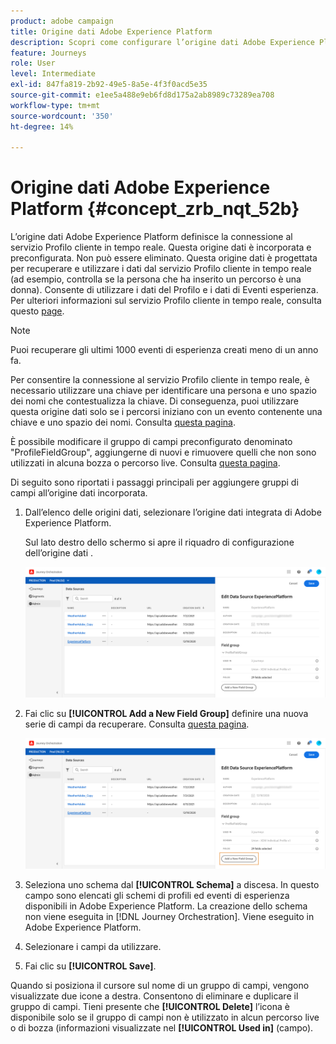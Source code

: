 ```yaml
---
product: adobe campaign
title: Origine dati Adobe Experience Platform
description: Scopri come configurare l’origine dati Adobe Experience Platform
feature: Journeys
role: User
level: Intermediate
exl-id: 847fa819-2b92-49e5-8a5e-4f3f0acd5e35
source-git-commit: e1ee5a488e9eb6fd8d175a2ab8989c73289ea708
workflow-type: tm+mt
source-wordcount: '350'
ht-degree: 14%

---
```


# Origine dati Adobe Experience Platform {#concept_zrb_nqt_52b}

L’origine dati Adobe Experience Platform definisce la connessione al servizio Profilo cliente in tempo reale. Questa origine dati è incorporata e preconfigurata. Non può essere eliminato. Questa origine dati è progettata per recuperare e utilizzare i dati dal servizio Profilo cliente in tempo reale (ad esempio, controlla se la persona che ha inserito un percorso è una donna). Consente di utilizzare i dati del Profilo e i dati di Eventi esperienza. Per ulteriori informazioni sul servizio Profilo cliente in tempo reale, consulta questo [page](https://experienceleague.adobe.com/docs/experience-platform/profile/home.html?lang=it).

>[!NOTE]
>
>Puoi recuperare gli ultimi 1000 eventi di esperienza creati meno di un anno fa.

Per consentire la connessione al servizio Profilo cliente in tempo reale, è necessario utilizzare una chiave per identificare una persona e uno spazio dei nomi che contestualizza la chiave. Di conseguenza, puoi utilizzare questa origine dati solo se i percorsi iniziano con un evento contenente una chiave e uno spazio dei nomi. Consulta [questa pagina](../building-journeys/journey.md).

È possibile modificare il gruppo di campi preconfigurato denominato &quot;ProfileFieldGroup&quot;, aggiungerne di nuovi e rimuovere quelli che non sono utilizzati in alcuna bozza o percorso live. Consulta [questa pagina](../datasource/field-groups.md).

Di seguito sono riportati i passaggi principali per aggiungere gruppi di campi all’origine dati incorporata.

1. Dall’elenco delle origini dati, selezionare l’origine dati integrata di Adobe Experience Platform.

   Sul lato destro dello schermo si apre il riquadro di configurazione dell’origine dati .

   ![](../assets/journey23.png)

1. Fai clic su **[!UICONTROL Add a New Field Group]** definire una nuova serie di campi da recuperare. Consulta [questa pagina](../datasource/field-groups.md).

   ![](../assets/journey24.png)

1. Seleziona uno schema dal **[!UICONTROL Schema]** a discesa. In questo campo sono elencati gli schemi di profili ed eventi di esperienza disponibili in Adobe Experience Platform. La creazione dello schema non viene eseguita in [!DNL Journey Orchestration]. Viene eseguito in Adobe Experience Platform.
1. Selezionare i campi da utilizzare.
1. Fai clic su **[!UICONTROL Save]**.

Quando si posiziona il cursore sul nome di un gruppo di campi, vengono visualizzate due icone a destra. Consentono di eliminare e duplicare il gruppo di campi. Tieni presente che **[!UICONTROL Delete]** l’icona è disponibile solo se il gruppo di campi non è utilizzato in alcun percorso live o di bozza (informazioni visualizzate nel **[!UICONTROL Used in]** (campo).
